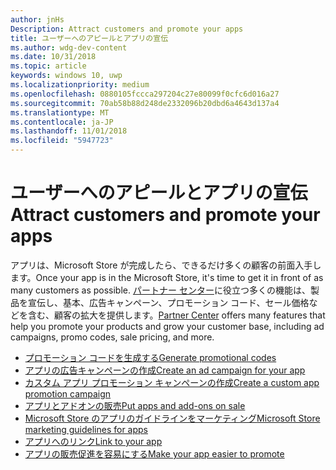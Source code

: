 ```yaml
---
author: jnHs
Description: Attract customers and promote your apps
title: ユーザーへのアピールとアプリの宣伝
ms.author: wdg-dev-content
ms.date: 10/31/2018
ms.topic: article
keywords: windows 10, uwp
ms.localizationpriority: medium
ms.openlocfilehash: 0880105fccca297204c27e80099f0cfc6d016a27
ms.sourcegitcommit: 70ab58b88d248de2332096b20dbd6a4643d137a4
ms.translationtype: MT
ms.contentlocale: ja-JP
ms.lasthandoff: 11/01/2018
ms.locfileid: "5947723"
---
```

# <a name="attract-customers-and-promote-your-apps"></a><span data-ttu-id="b912a-103">ユーザーへのアピールとアプリの宣伝</span><span class="sxs-lookup"><span data-stu-id="b912a-103">Attract customers and promote your apps</span></span>

<span data-ttu-id="b912a-104">アプリは、Microsoft Store が完成したら、できるだけ多くの顧客の前面入手します。</span><span class="sxs-lookup"><span data-stu-id="b912a-104">Once your app is in the Microsoft Store, it's time to get it in front of as many customers as possible.</span></span> <span data-ttu-id="b912a-105">[パートナー センター](https://partner.microsoft.com/dashboard)に役立つ多くの機能は、製品を宣伝し、基本、広告キャンペーン、プロモーション コード、セール価格などを含む、顧客の拡大を提供します。</span><span class="sxs-lookup"><span data-stu-id="b912a-105">[Partner Center](https://partner.microsoft.com/dashboard) offers many features that help you promote your products and grow your customer base, including ad campaigns, promo codes, sale pricing, and more.</span></span>

-   [<span data-ttu-id="b912a-106">プロモーション コードを生成する</span><span class="sxs-lookup"><span data-stu-id="b912a-106">Generate promotional codes</span></span>](generate-promotional-codes.md)
-   [<span data-ttu-id="b912a-107">アプリの広告キャンペーンの作成</span><span class="sxs-lookup"><span data-stu-id="b912a-107">Create an ad campaign for your app</span></span>](create-an-ad-campaign-for-your-app.md)
-   [<span data-ttu-id="b912a-108">カスタム アプリ プロモーション キャンペーンの作成</span><span class="sxs-lookup"><span data-stu-id="b912a-108">Create a custom app promotion campaign</span></span>](create-a-custom-app-promotion-campaign.md)
-   [<span data-ttu-id="b912a-109">アプリとアドオンの販売</span><span class="sxs-lookup"><span data-stu-id="b912a-109">Put apps and add-ons on sale</span></span>](put-apps-and-add-ons-on-sale.md)
-   [<span data-ttu-id="b912a-110">Microsoft Store のアプリのガイドラインをマーケティング</span><span class="sxs-lookup"><span data-stu-id="b912a-110">Microsoft Store marketing guidelines for apps</span></span>](app-marketing-guidelines.md)
-   [<span data-ttu-id="b912a-111">アプリへのリンク</span><span class="sxs-lookup"><span data-stu-id="b912a-111">Link to your app</span></span>](link-to-your-app.md)
-   [<span data-ttu-id="b912a-112">アプリの販売促進を容易にする</span><span class="sxs-lookup"><span data-stu-id="b912a-112">Make your app easier to promote</span></span>](make-your-app-easier-to-promote.md)

 

 
